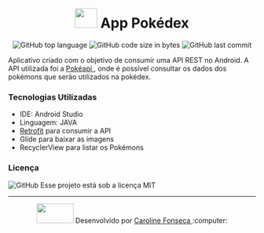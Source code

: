 <h1 align = "center"> <img src="https://media3.giphy.com/media/kuWN0iF9BLQKk/giphy.gif?cid=ecf05e47c581n4me88ax3nzbn0baolvs0m85fz5p5qebuypp&rid=giphy.gif&ct=s" width="45" height="40"> App Pokédex </h1>
<p align = "center"> <img alt="GitHub top language" src="https://img.shields.io/github/languages/top/carolfons/pokedex-android"> <img alt="GitHub code size in bytes" src="https://img.shields.io/github/languages/code-size/carolfons/pokedex-android"> <img alt="GitHub last commit" src="https://img.shields.io/github/last-commit/carolfons/pokedex-android?color=blue"></p>

Aplicativo criado com o objetivo de consumir uma API REST no Android. A API utilizada foi a <a href = "https://pokeapi.co/"> Pokéapi </a>, onde é possível consultar os dados dos pokémons que serão utilizados na pokédex. 

<h3> Tecnologias Utilizadas </h3>

 - IDE: Android Studio
 - Linguagem: JAVA
 - <a href= "https://square.github.io/retrofit/">Retrofit</a> para consumir a API
 - Glide para baixar as imagens
 - RecyclerView para listar os Pokémons
 
 <h3> Licença </h3>
 <img alt="GitHub" src="https://img.shields.io/github/license/carolfons/pokedex-android?style=plastic">
 Esse projeto está sob a licença MIT 

---

<p align="center"> <img src = https://media2.giphy.com/media/nPu9aQYq1dQbu/giphy.gif?cid=ecf05e47f5cy9kkh3d4d387cdrwtrlbmn8dugb7ofncbo502&rid=giphy.gif&ct=s" height = "40" width = "75"/>  Desenvolvido por <a href = "https://www.linkedin.com/in/carolinefons/"> Caroline Fonseca </a> :computer:  </p>
